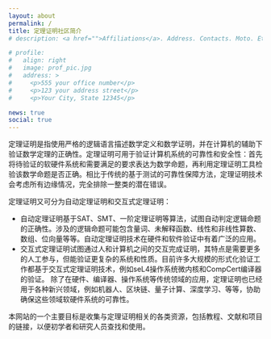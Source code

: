 ```yaml
---
layout: about
permalink: /
title: 定理证明社区简介
# description: <a href="">Affiliations</a>. Address. Contacts. Moto. Etc.

# profile:
#   align: right
#   image: prof_pic.jpg
#   address: >
#     <p>555 your office number</p>
#     <p>123 your address street</p>
#     <p>Your City, State 12345</p>

news: true
social: true
---
```


定理证明是指使用严格的逻辑语言描述数学定义和数学证明，并在计算机的辅助下验证数学定理的正确性。定理证明可用于验证计算机系统的可靠性和安全性：首先将待验证的软硬件系统和需要满足的要求表达为数学命题，再利用定理证明工具检验该数学命题是否正确。相比于传统的基于测试的可靠性保障方法，定理证明技术会考虑所有边缘情况，完全排除一整类的潜在错误。

定理证明又可分为自动定理证明和交互式定理证明：
- 自动定理证明基于SAT、SMT、一阶定理证明等算法，试图自动判定逻辑命题的正确性。涉及的逻辑命题可能包含量词、未解释函数、线性和非线性算数、数组、位向量等等。自动定理证明技术在硬件和软件验证中有着广泛的应用。
- 交互式定理证明试图通过人和计算机之间的交互完成证明，其特点是需要更多的人工参与，但能验证更复杂的系统和性质。目前许多大规模的形式化验证工作都基于交互式定理证明技术，例如seL4操作系统微内核和CompCert编译器的验证。
除了在硬件、编译器、操作系统等传统领域的应用，定理证明也已经用于各种新兴领域，例如机器人、区块链、量子计算、深度学习、等等，协助确保这些领域软硬件系统的可靠性。

本网站的一个主要目标是收集与定理证明相关的各类资源，包括教程、文献和项目的链接，以便初学者和研究人员查找和使用。

